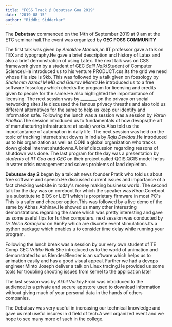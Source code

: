 ```yaml
---
title: "FOSS Track @ Debutsav Goa 2019"
date: "2019-08-15"
author: "Riddhi Siddarkar"
---
```

The **Debutsav** commenced on the 14th of September 2019 at 9 am at the ETC seminar hall.The event was organized by **GEC FOSS COMMUNITY**

The first talk was given by *Amaldev Manuel*,an IIT professor gave a talk on TEX and typography.He gave a brief description and history of Latex and also a brief demonstration of using Latex.
The next talk was on CSS framework given by a student of GEC *Salil Naik*(Student of Computer Science).He introduced us to his venture PRODUCT.css.Its the grid we need whose file size is 9kb.
This was followed by a talk given on fossology by *Shahemm Azmal M MD and Gaurav Mishra*.He introduced us to a free software fossology which checks the program for licensing and credits given to people for the same.He also highlighted the importantance of licensing.
The next session was by ________ on the privacy on social networking sites.He discussed the famous privacy threaths and also told us different alternatives for the same to help us keep our identify and information safe.
Following the lunch was a session was a session by *Varun Priolkar*.The session introduced us to fundamentals of how devops(the art of manufacturing infrastructure at scale) works.Also told us the importantance of automation in daily life.
The next session was held on the topic of tracking internet shut downs in India by *Raju Devidas*.He introduced us to his organization as well as OONI a global organization who tracks down global internet shutdowns.A brief discussion regarding reasons of shutdown was done.
The last program for the day was a presentation by *students of IIT Goa and GEC* on their project called QGIS.QGIS model helps in water crisis management and solves problems of land depletion.


**Debutsav day 2** began by a talk alt news founder Pratik who told us about free software and speech.He discussed current issues and importance of a fact checking website in today's money making business world.
The second talk for the day was on coreboot for which the speaker was *Kiran*.Coreboot is a substitute to BIOS or LIEFI which is proprietary firmware in most PC's This is a safer and cheaper option.This was followed by a live demo of the same by Abhas Abhinav.He showed us many other interesting demonstrations regarding the same which was pretty interesting and gave us some useful tips for further computers.
 next session was conducted by *Dr Neha Karanjikar* on SimPy which are discrete event stimulations.Its a python package which enables u to consider time delay while running your program.

Following the lunch break was a session by our very own student of TE Comp GEC *Vritika Naik*.She introduced us to the world of animation and demonstrated to us Blender.Blender is an software which helps us to animation easily and has a good visual appeal.
Further we had a devops engineer Minto Joseph deliver a talk on Linux tracing.He provided us some tools for troubling shooting issues from kernel to the application later 

The last session was by *Akhil Varkey*.Froid was introduced to the audience.Its a private and secure appstore used to download information without giving much of your personal data in the hands of others companies.

The Debutsav was very useful in increasing our technical knowledge and gave us real useful insures in d field of tech.A well organized event and we hope to see many more of such in the college.

